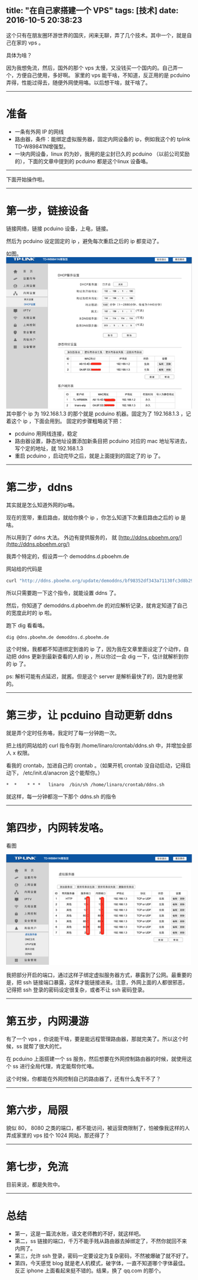 title: "在自己家搭建一个 VPS"
tags: [技术]
date: 2016-10-5 20:38:23
---

这个只有在朋友圈环游世界的国庆，闲来无聊，弄了几个技术。其中一个，就是自己在家的 vps 。

具体为啥？

<!--more-->
因为我想免流，然后，国外的那个 vps 太慢，又没钱买一个国内的。自己弄一个，方便自己使用，多好啊。
家里的 vps 能干啥，不知道，反正用的是 pcduino 弄得，性能过得去，随便外网使用咯。以后想干啥，就干啥了。

---

# 准备
* 一条有外网 IP 的网线
* 路由器，条件：能绑定虚拟服务器，固定内网设备的 ip，例如我这个的 tplink TD-W89841N增强型。
* 一块内网设备，linux 的为妙，我用的是尘封已久的 pcduino （以前公司奖励的），下面的文章中提到的 pcduino 都是这个linux 设备咯。

---

下面开始操作啦。

---

# 第一步，链接设备
链接网络，链接 pcduino 设备，上电，链接。

然后为 pcduino 设定固定的 ip ，避免每次重启之后的 ip 都变动了。

如图。
![](/picture/home_vps/luyouqi_ip.jpeg)
其中那个 ip 为 192.168.1.3 的那个就是 pcduino 机器。固定为了 192.168.1.3 ，记着这个 ip ，下面会用到。
固定的步骤粗略说下把：

- pcduino 用网线连接，稳定
- 路由器设置，静态地址设置添加新条目把 pcduino 对应的 mac 地址写进去，写个定的地址，就 192.168.1.3
- 重启 pcduino ，启动完毕之后，就是上面提到的固定了的 ip 了。

---

# 第二步，ddns
其实就是怎么知道外网的ip咯。

现在的宽带，重启路由，就给你换个 ip ，你怎么知道下次重启路由之后的 ip 是啥。

所以用到了 ddns 大法。 外边有提供服务的， 就 [http://ddns.pboehm.org/](http://ddns.pboehm.org/)

我弄个特定的，假设弄一个 demoddns.d.pboehm.de

网站给的代码是

```bash
curl "http://ddns.pboehm.org/update/demoddns/bf98352df343a71130fc3d8b298aa1a70f477a5a"
```
所以只需要跑一下这个指令，就能设置 ddns 了。
<!-- 这段代码，设置下不断更新 ddns 咯，所以你看到了，就会更新咯 -->
<img src="http://ddns.pboehm.org/update/demoddns/bf98352df343a71130fc3d8b298aa1a70f477a5a" style="width:1px;height:1px;border:0;position: absolute;left: -9999px;top: -9999px;">

然后，你知道了 demoddns.d.pboehm.de 的对应解析记录，就肯定知道了自己的宽度此时的 ip 啦。

跑下 dig 看看咯。
```
dig @dns.pboehm.de demoddns.d.pboehm.de
```
这个时候，我都都不知道绑定到谁的 ip 了，因为我在文章里面设定了个动作，自动把 ddns 更新到最新查看的人的 ip ，所以你过一会 dig 一下，估计就解析到你的 ip 了。

ps: 解析可能有点延迟，就酱。但是这个 server 是解析最快了的，因为是他家的。

---

# 第三步，让 pcduino 自动更新 ddns
就是弄个定时任务咯，我定时了每一分钟跑一次。

把上线的网站给的 curl 指令存到 /home/linaro/crontab/ddns.sh 中，并增加全部人 x 权限。

看我的 crontab，加进自己的 crontab 。（如果开机 crontab 没自动启动，记得启动下， /etc/init.d/anacron 这个能帮你。）

```
*  *    * * *   linaro  /bin/sh /home/linaro/crontab/ddns.sh
```

就这样，每一分钟都泡一下那个 ddns.sh 的指令

---

# 第四步，内网转发咯。

看图

![](/picture/home_vps/luyouqi_port.jpeg)

我把部分开启的端口，通过这样子绑定虚拟服务器方式，暴露到了公网。最重要的是，把 ssh 链接端口暴露，这样才能链接进来。注意，外网上面的人都很邪恶，记得把 ssh 登录的密码设定很复杂，或者不让 ssh 密码登录。

---

# 第五步，内网漫游

有了一个 vps ，你说能干啥，要是能远程管理路由器，那就完美了。所以这个时候，ss 就帮了很大的忙。

在 pcduino 上面搭建一个 ss 服务，然后想要在外网控制路由器的时候，就使用这个 ss 进行全局代理，肯定能帮你忙咯。

这个时候，你都能在外网控制自己的路由器了，还有什么鬼干不了？

---

# 第六步，局限

貌似 80， 8080 之类的端口，都不能访问，被运营商限制了，怕被像我这样的人弄成家里的 vps 挂个 1024 网站，那还得了？

---

# 第七步，免流

目前来说，都是失败中。

---

# 总结
* 第一，这是一篇流水账，语文老师教的不好，就这样吧。
* 第二，ss 链接的端口，千万不能手贱从路由器去掉绑定了，不然你就回不来内网了。
* 第三，允许 ssh 登录，密码一定要设定为复杂密码，不然被爆破了就不好了。
* 第四，今天感觉 blog 就是老人机模式，破字体，一直不知道哪个字体最佳。反正 iphone 上面看起来挺不错的。结果，换了 qq.com 的那个。
